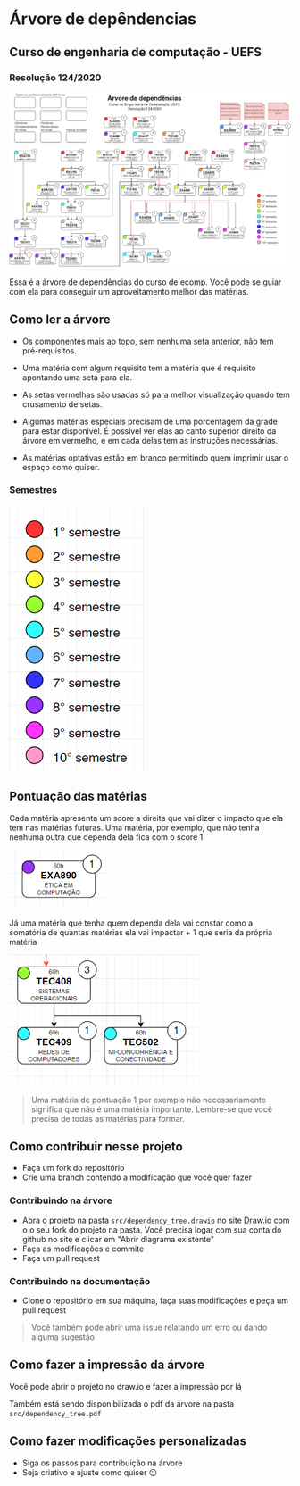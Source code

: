 # Árvore de depêndencias

## Curso de engenharia de computação - UEFS

### Resolução 124/2020

![Diagrama](/images/dependency_tree.jpg)

Essa é a árvore de dependências do curso de ecomp. Você pode se guiar com ela para conseguir um aproveitamento melhor das matérias.

## Como ler a árvore

- Os componentes mais ao topo, sem nenhuma seta anterior, não tem pré-requisitos.

- Uma matéria com algum requisito tem a matéria que é requisito apontando uma seta para ela.

- As setas vermelhas são usadas só para melhor visualização quando tem crusamento de setas.

- Algumas matérias especiais precisam de uma porcentagem da grade para estar disponível. É possível ver elas ao canto superior direito da árvore em vermelho, e em cada delas tem as instruções necessárias.

- As matérias optativas estão em branco permitindo quem imprimir usar o espaço como quiser.

### Semestres

![Diagrama](/images/semestres.png)

## Pontuação das matérias

Cada matéria apresenta um score a direita que vai dizer o impacto que ela tem nas matérias futuras.
Uma matéria, por exemplo, que não tenha nenhuma outra que dependa dela fica com o score 1

![Diagrama](/images/etica.png)

Já uma matéria que tenha quem dependa dela vai constar como a somatória de quantas matérias ela vai impactar + 1 que seria da própria matéria

![Diagrama](/images/so.png)

> Uma matéria de pontuação 1 por exemplo não necessariamente significa que não é uma matéria importante. Lembre-se que você precisa de todas as matérias para formar.

## Como contribuir nesse projeto

- Faça um fork do repositório
- Crie uma branch contendo a modificação que você quer fazer

### Contribuindo na árvore

- Abra o projeto na pasta `src/dependency_tree.drawio` no site [Draw.io](https://app.diagrams.net/) com o o seu fork do projeto na pasta. Você precisa logar com sua conta do github no site e clicar em "Abrir diagrama existente"
- Faça as modificações e commite
- Faça um pull request

### Contribuindo na documentação

- Clone o repositório em sua máquina, faça suas modificações e peça um pull request

> Você também pode abrir uma issue relatando um erro ou dando alguma sugestão

## Como fazer a impressão da árvore

Você pode abrir o projeto no draw.io e fazer a impressão por lá

Também está sendo disponibilizada o pdf da árvore na pasta `src/dependency_tree.pdf`

## Como fazer modificações personalizadas

- Siga os passos para contribuição na árvore
- Seja criativo e ajuste como quiser 😉
